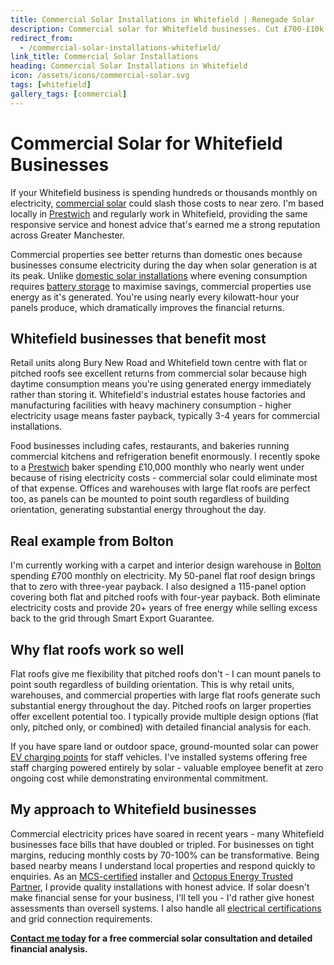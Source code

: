 ```yaml
---
title: Commercial Solar Installations in Whitefield | Renegade Solar
description: Commercial solar for Whitefield businesses. Cut £700-£10k monthly bills to zero with 3-4 year payback. Factories, retail, hospitality - local service.
redirect_from:
  - /commercial-solar-installations-whitefield/
link_title: Commercial Solar Installations
heading: Commercial Solar Installations in Whitefield
icon: /assets/icons/commercial-solar.svg
tags: [whitefield]
gallery_tags: [commercial]
---
```


# Commercial Solar for Whitefield Businesses

If your Whitefield business is spending hundreds or thousands monthly on electricity, [commercial solar](/services/commercial-solar-installations/) could slash those costs to near zero. I'm based locally in [Prestwich](/services/commercial-solar-installations/prestwich/) and regularly work in Whitefield, providing the same responsive service and honest advice that's earned me a strong reputation across Greater Manchester.

Commercial properties see better returns than domestic ones because businesses consume electricity during the day when solar generation is at its peak. Unlike [domestic solar installations](/services/solar-and-battery-installations/) where evening consumption requires [battery storage](/services/home-battery-installations/) to maximise savings, commercial properties use energy as it's generated. You're using nearly every kilowatt-hour your panels produce, which dramatically improves the financial returns.

## Whitefield businesses that benefit most

Retail units along Bury New Road and Whitefield town centre with flat or pitched roofs see excellent returns from commercial solar because high daytime consumption means you're using generated energy immediately rather than storing it. Whitefield's industrial estates house factories and manufacturing facilities with heavy machinery consumption - higher electricity usage means faster payback, typically 3-4 years for commercial installations.

Food businesses including cafes, restaurants, and bakeries running commercial kitchens and refrigeration benefit enormously. I recently spoke to a [Prestwich](/services/commercial-solar-installations/prestwich/) baker spending £10,000 monthly who nearly went under because of rising electricity costs - commercial solar could eliminate most of that expense. Offices and warehouses with large flat roofs are perfect too, as panels can be mounted to point south regardless of building orientation, generating substantial energy throughout the day.

## Real example from Bolton

I'm currently working with a carpet and interior design warehouse in [Bolton](/services/commercial-solar-installations/bolton/) spending £700 monthly on electricity. My 50-panel flat roof design brings that to zero with three-year payback. I also designed a 115-panel option covering both flat and pitched roofs with four-year payback. Both eliminate electricity costs and provide 20+ years of free energy while selling excess back to the grid through Smart Export Guarantee.

## Why flat roofs work so well

Flat roofs give me flexibility that pitched roofs don't - I can mount panels to point south regardless of building orientation. This is why retail units, warehouses, and commercial properties with large flat roofs generate such substantial energy throughout the day. Pitched roofs on larger properties offer excellent potential too. I typically provide multiple design options (flat only, pitched only, or combined) with detailed financial analysis for each.

If you have spare land or outdoor space, ground-mounted solar can power [EV charging points](/services/electric-vehicle-charger-installations/) for staff vehicles. I've installed systems offering free staff charging powered entirely by solar - valuable employee benefit at zero ongoing cost while demonstrating environmental commitment.

## My approach to Whitefield businesses

Commercial electricity prices have soared in recent years - many Whitefield businesses face bills that have doubled or tripled. For businesses on tight margins, reducing monthly costs by 70-100% can be transformative. Being based nearby means I understand local properties and respond quickly to enquiries. As an [MCS-certified](/accreditations/mcs-certified/) installer and [Octopus Energy Trusted Partner](/accreditations/octopus-trusted-partner/), I provide quality installations with honest advice. If solar doesn't make financial sense for your business, I'll tell you - I'd rather give honest assessments than oversell systems. I also handle all [electrical certifications](/services/electrical-testing/) and grid connection requirements.

**[Contact me today](/contact/) for a free commercial solar consultation and detailed financial analysis.**
